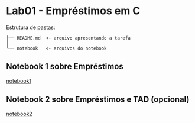 
# Lab01 - Empréstimos em C

Estrutura de pastas:

~~~
├── README.md  <- arquivo apresentando a tarefa
│
└── notebook   <- arquivos do notebook
~~~

## Notebook 1 sobre Empréstimos

[notebook1](https://github.com/EnzoFarias4/mc322/blob/main/lab01/notebook/emprestimo01.ipynb)

## Notebook 2 sobre Empréstimos e TAD (opcional)

[notebook2](https://github.com/EnzoFarias4/mc322/blob/main/lab01/notebook/primos01.ipynb)
